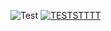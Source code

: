 ![Test](http://203.214.44.222:8000/cat/)
[![TESTSTTTT](https://github-readme-stats.vercel.app/api?username=Gaunsessa)](https://github.com/anuraghazra/github-readme-stats)
